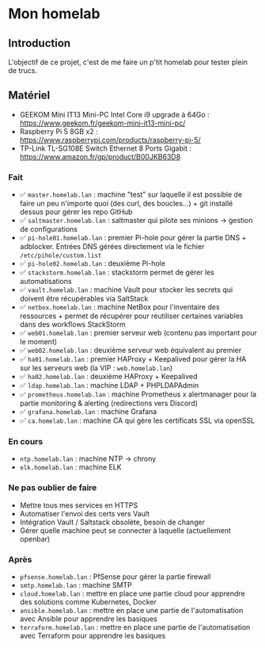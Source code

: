 # Mon homelab

## Introduction

L'objectif de ce projet, c'est de me faire un p'tit homelab pour tester plein de trucs.

## Matériel

- GEEKOM Mini IT13 Mini-PC Intel Core i9 upgrade à 64Go : https://www.geekom.fr/geekom-mini-it13-mini-pc/
- Raspberry Pi 5 8GB x2 : https://www.raspberrypi.com/products/raspberry-pi-5/
- TP-Link TL-SG108E Switch Ethernet 8 Ports Gigabit : https://www.amazon.fr/gp/product/B00JKB63D8

### Fait

- ✅ `master.homelab.lan` : machine "test" sur laquelle il est possible de faire un peu n'importe quoi (des curl, des boucles...) + git installé dessus pour gérer les repo GitHub
- ✅ `saltmaster.homelab.lan` : saltmaster qui pilote ses minions → gestion de configurations
- ✅ `pi-hole01.homelab.lan` : premier Pi-hole pour gérer la partie DNS + adblocker. Entrées DNS gérées directement via le fichier `/etc/pihole/custom.list`
- ✅ `pi-hole02.homelab.lan` : deuxième Pi-hole
- ✅ `stackstorm.homelab.lan` :  stackstorm permet de gérer les automatisations
- ✅ `vault.homelab.lan` : machine Vault pour stocker les secrets qui doivent être récupérables via SaltStack
- ✅ `netbox.homelab.lan` : machine NetBox pour l'inventaire des ressources + permet de récupérer pour réutiliser certaines variables dans des workflows StackStorm 
- ✅ `web01.homelab.lan` : premier serveur web (contenu pas important pour le moment)
- ✅ `web02.homelab.lan` : deuxième serveur web équivalent au premier
- ✅ `ha01.homelab.lan` : premier HAProxy + Keepalived pour gérer la HA sur les serveurs web (la VIP : `web.homelab.lan`)
- ✅ `ha02.homelab.lan` : deuxième HAProxy + Keepalived
- ✅ `ldap.homelab.lan` : machine LDAP + PHPLDAPAdmin
- ✅ `prometheus.homelab.lan` : machine Prometheus x alertmanager pour la partie monitoring & alerting (redirections vers Discord)
- ✅ `grafana.homelab.lan` : machine Grafana
- ✅ `ca.homelab.lan` : machine CA qui gère les certificats SSL via openSSL

### En cours

- `ntp.homelab.lan` : machine NTP → chrony
- `elk.homelab.lan` : machine ELK

### Ne pas oublier de faire

- Mettre tous mes services en HTTPS
- Automatiser l'envoi des certs vers Vault
- Intégration Vault / Saltstack obsolète, besoin de changer
- Gérer quelle machine peut se connecter à laquelle (actuellement openbar)

### Après

- `pfsense.homelab.lan` : PfSense pour gérer la partie firewall
- `smtp.homelab.lan` : machine SMTP
- `cloud.homelab.lan` : mettre en place une partie cloud pour apprendre des solutions comme Kubernetes, Docker
- `ansible.homelab.lan` : mettre en place une partie de l'automatisation avec Ansible pour apprendre les basiques
- `terraform.homelab.lan` : mettre en place une partie de l'automatisation avec Terraform pour apprendre les basiques
